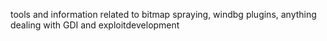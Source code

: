 tools and information related to bitmap spraying, windbg plugins, anything dealing with GDI and exploitdevelopment
